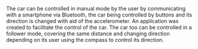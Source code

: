 The car can be controlled in manual mode by the user by communicating with a
smartphone via Bluetooth, the car being controlled by buttons and its direction is changed with
aid of the accelerometer. An application was created to facilitate the control of the car. The car too
can be controlled in a follower mode, covering the same distance and changing direction
depending on its user using the compass to control its direction.